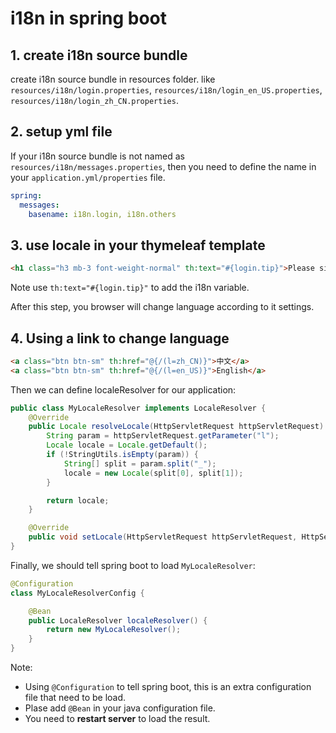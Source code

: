 # i18n in spring boot

## 1. create i18n source bundle

create i18n source bundle in resources folder. like `resources/i18n/login.properties`, `resources/i18n/login_en_US.properties`, `resources/i18n/login_zh_CN.properties`.

## 2. setup yml file

If your i18n source bundle is not named as `resources/i18n/messages.properties`, then you need to define the name in your `application.yml/properties` file.

```yml
spring:
  messages:
    basename: i18n.login, i18n.others
```

## 3. use locale in your thymeleaf template

```html
<h1 class="h3 mb-3 font-weight-normal" th:text="#{login.tip}">Please sign in</h1>
```

Note use `th:text="#{login.tip}"` to add the i18n variable.

After this step, you browser will change language according to it settings.

## 4. Using a link to change language

```html
<a class="btn btn-sm" th:href="@{/(l=zh_CN)}">中文</a>
<a class="btn btn-sm" th:href="@{/(l=en_US)}">English</a>
```

Then we can define localeResolver for our application:

```java
public class MyLocaleResolver implements LocaleResolver {
    @Override
    public Locale resolveLocale(HttpServletRequest httpServletRequest) {
        String param = httpServletRequest.getParameter("l");
        Locale locale = Locale.getDefault();
        if (!StringUtils.isEmpty(param)) {
            String[] split = param.split("_");
            locale = new Locale(split[0], split[1]);
        }

        return locale;
    }

    @Override
    public void setLocale(HttpServletRequest httpServletRequest, HttpServletResponse httpServletResponse, Locale locale) {}
}
```

Finally, we should tell spring boot to load `MyLocaleResolver`:

```java
@Configuration
class MyLocaleResolverConfig {

    @Bean
    public LocaleResolver localeResolver() {
        return new MyLocaleResolver();
    }
}
```

Note:

-   Using `@Configuration` to tell spring boot, this is an extra configuration file that need to be load. 
-   Plase add `@Bean` in your java configuration file.
-   You need to **restart server** to load the result.
